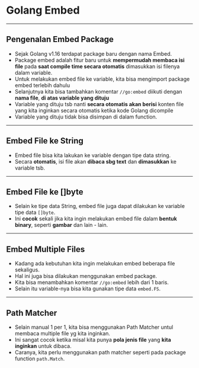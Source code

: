 # Golang Embed

---

## Pengenalan Embed Package
- Sejak Golang v1.16 terdapat package baru dengan nama Embed.
- Package embed adalah fitur baru untuk **mempermudah membaca isi file** pada **saat compile time secara otomatis** dimasukkan isi filenya dalam variable.
- Untuk melakukan embed file ke variable, kita bisa mengimport package embed terlebih dahulu
- Selanjutnya kita bisa tambahkan komentar `//go:embed` diikuti dengan **nama file**, **di atas variable yang dituju**
- Variable yang dituju tsb nanti **secara otomatis akan berisi** konten file yang kita inginkan secara otomatis ketika kode Golang dicompile
- Variable yang dituju tidak bisa disimpan di dalam function.

---

## Embed File ke String
- Embed file bisa kita lakukan ke variable dengan tipe data string.
- Secara **otomatis**, isi file akan **dibaca sbg text** dan **dimasukkan** ke variable tsb.

---

## Embed File ke []byte
- Selain ke tipe data String, embed file juga dapat dilakukan ke variable tipe data `[]byte`.
- Ini **cocok** sekali jika kita ingin melakukan embed file dalam **bentuk binary**, seperti **gambar** dan lain - lain.

---

## Embed Multiple Files
- Kadang ada kebutuhan kita ingin melakukan embed beberapa file sekaligus.
- Hal ini juga bisa dilakukan menggunakan embed package.
- Kita bisa menambahkan komentar `//go:embed` lebih dari 1 baris.
- Selain itu variable-nya bisa kita gunakan tipe data `embed.FS`.

---

## Path Matcher
- Selain manual 1 per 1, kita bisa menggunakan Path Matcher untul membaca multiple file yg kita inginkan.
- Ini sangat cocok ketika misal kita punya **pola jenis file** yang **kita inginkan** untuk dibaca.
- Caranya, kita perlu menggunakan path matcher seperti pada package function `path.Match`.



